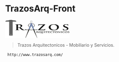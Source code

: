 # TrazosArq-Front

<a href="http://www.trazosarq.com/"><img
  src="/static/img/logo2.png" alt="Trazos Arq Logo"
  width="208" height="59" align="center"></a>

> Trazos Arquitectonicos - Mobiliario y Servicios.

````
 http://www.trazosarq.com/
````